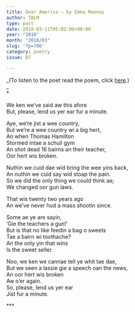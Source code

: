 ```yaml
---
title: Dear America – by Emma Mooney
author: TBLM
type: post
date: 2018-03-11T05:02:06+00:00
year: "2018"
month: "2018/03"
slug: '?p=706'
category: poetry
issue: B7

---
```

_(To listen to the poet read the poem, click [here][1].)  
_  
*

We ken we’ve said aw this afore  
But, please, lend us yer ear fur a minute.

Aye, we’re jist a wee country,  
But we’re a wee country wi a big hert,  
An when Thomas Hamilton  
Stormed intae a schuil gym  
An shot dead 16 bairns an their teacher,  
Oor hert wis broken.

Nuthin we cuid dae wid bring the wee yins back,  
An nuthin we cuid say wid stoap the pain.  
So we did the only thing we could think ae;  
We changed oor gun laws.

That wis twenty two years ago  
An we’ve never hud a mass shootin since.

Some ae ye are sayin,  
‘Gie the teachers a gun!’  
But is that no like feedin a bag o sweets  
Tae a bairn wi toothache?  
An the only yin that wins  
Is the sweet seller.

Noo, we ken we cannae tell ye whit tae dae,  
But we seen a lassie gie a speech oan the news,  
An oor hert wis broken  
Aw o’er again.  
So, please, lend us yer ear  
Jist fur a minute.

\***

 [1]: https://soundcloud.com/emma-mooney-137590357/dear-america-emma-mooney
